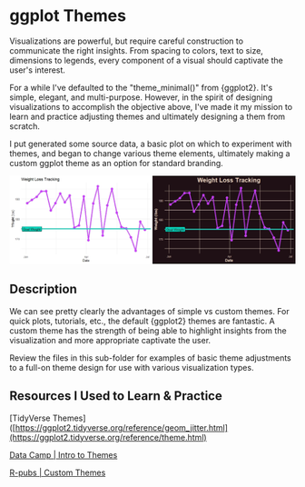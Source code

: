 # ggplot Themes

Visualizations are powerful, but require careful construction to communicate the right insights. From spacing to colors, text to size, dimensions to legends, every 
component of a visual should captivate the user's interest.

For a while I've defaulted to the "theme_minimal()" from {ggplot2}. It's simple, elegant, and multi-purpose. However, in the spirit of designing visualizations to 
accomplish the objective above, I've made it my mission to learn and practice adjusting themes and ultimately designing a them from scratch. 

I put generated some source data, a basic plot on which to experiment with themes, and began to change various theme elements, ultimately making a custom ggplot theme
as an option for standard branding.

![Example Themes from {ggplot2}](./example_ggplot-themes.jpeg)

## Description

We can see pretty clearly the advantages of simple vs custom themes. For quick plots, tutorials, etc., the default {ggplot2} themes are fantastic. A custom theme has 
the strength of being able to highlight insights from the visualization and more appropriate captivate the user.

Review the files in this sub-folder for examples of basic theme adjustments to a full-on theme design for use with various visualization types.

## Resources I Used to Learn & Practice

[TidyVerse Themes]([https://ggplot2.tidyverse.org/reference/geom_jitter.html](https://ggplot2.tidyverse.org/reference/theme.html)

[Data Camp | Intro to Themes](https://www.youtube.com/watch?v=0D0HKmt8g4M)

[R-pubs | Custom Themes](https://rpubs.com/mclaire19/ggplot2-custom-themes)

